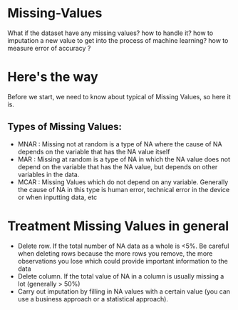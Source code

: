 # Missing-Values
What if the dataset have any missing values? how to handle it? 
how to imputation a new value to get into the process of machine learning?
how to measure error of accuracy ?

# Here's the way
Before we start, we need to know about typical of Missing Values, so here it is.
## Types of Missing Values:
- MNAR : Missing not at random is a type of NA where the cause of NA depends on the variable that has the NA value itself
- MAR : Missing at random is a type of NA in which the NA value does not depend on the variable that has the NA value, but depends on other variables in the data.
- MCAR : Missing Values which do not depend on any variable. Generally the cause of NA in this type is human error, technical error in the device or when inputting data, etc

# Treatment Missing Values in general

- Delete row. If the total number of NA data as a whole is <5%. Be careful when deleting rows because the more rows you remove, the more observations you lose which could provide important information to the data
- Delete column. If the total value of NA in a column is usually missing a lot (generally > 50%)
- Carry out imputation by filling in NA values with a certain value (you can use a business approach or a statistical approach).
